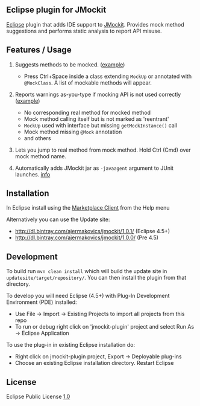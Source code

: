Eclipse plugin for JMockit
--
[Eclipse](http://www.eclipse.org) plugin that adds IDE support to [JMockit](http://jmockit.org). Provides mock method suggestions and performs static analysis to report API misuse.


Features / Usage
--
1. Suggests methods to be mocked. ([example](https://github.com/ajermakovics/eclipse-jmockit-assist/raw/gh-pages/images/jmockit_eclipse_autocomplete.png))
	* Press Ctrl+Space inside a class extending `MockUp` or annotated with `@MockClass`. A list of mockable methods will appear.


2. Reports warnings as-you-type if mocking API is not used correctly ([example](https://github.com/ajermakovics/eclipse-jmockit-assist/raw/gh-pages/images/jmockit_errors.png))
	* No corresponding real method for mocked method
	* Mock method calling itself but is not marked as 'reentrant'
	* `MockUp` used with interface but missing `getMockInstance()` call
	* Mock method missing `@Mock` annotation 
	* and others

3. Lets you jump to real method from mock method. Hold Ctrl (Cmd) over mock method name.

4. Automatically adds JMockit jar as `-javaagent` argument to JUnit launches. [info](http://jmockit.org/gettingStarted.html)


Installation
--
In Eclipse install using the [Marketplace Client](http://marketplace.eclipse.org/content/jmockit-eclipse) from the Help menu

Alternatively you can use the Update site:
 - http://dl.bintray.com/ajermakovics/jmockit/1.0.1/ (Eclipse 4.5+)
 - http://dl.bintray.com/ajermakovics/jmockit/1.0.0/ (Pre 4.5)

Development
--

To build run `mvn clean install` which will build the update site in `updatesite/target/repository/`. You can then install the plugin from that directory.

To develop you will need Eclipse (4.5+) with Plug-In Development Environment (PDE) installed:
* Use File -> Import -> Existing Projects to import all projects from this repo
* To run or debug right click on 'jmockit-plugin' project and select Run As -> Eclipse Application

To use the plug-in in existing Eclipse installation do:
* Right click on jmockit-plugin project, Export -> Deployable plug-ins
* Choose an existing Eclipse installation directory. Restart Eclipse

License
--
Eclipse Public License [1.0](http://www.eclipse.org/legal/epl-v10.html)

